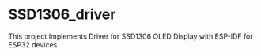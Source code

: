 # SSD1306_driver
 This project Implements Driver for SSD1306 OLED Display with ESP-IDF for ESP32 devices
